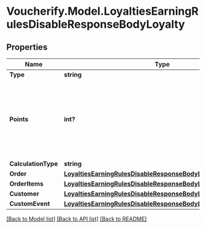 # Voucherify.Model.LoyaltiesEarningRulesDisableResponseBodyLoyalty

## Properties

Name | Type | Description | Notes
------------ | ------------- | ------------- | -------------
**Type** | **string** |  | [optional] 
**Points** | **int?** | Defines how the points will be added to the loyalty card. FIXED adds a fixed number of points. | [optional] 
**CalculationType** | **string** |  | [optional] 
**Order** | [**LoyaltiesEarningRulesDisableResponseBodyLoyaltyOrder**](LoyaltiesEarningRulesDisableResponseBodyLoyaltyOrder.md) |  | [optional] 
**OrderItems** | [**LoyaltiesEarningRulesDisableResponseBodyLoyaltyOrderItems**](LoyaltiesEarningRulesDisableResponseBodyLoyaltyOrderItems.md) |  | [optional] 
**Customer** | [**LoyaltiesEarningRulesDisableResponseBodyLoyaltyCustomer**](LoyaltiesEarningRulesDisableResponseBodyLoyaltyCustomer.md) |  | [optional] 
**CustomEvent** | [**LoyaltiesEarningRulesDisableResponseBodyLoyaltyCustomEvent**](LoyaltiesEarningRulesDisableResponseBodyLoyaltyCustomEvent.md) |  | [optional] 

[[Back to Model list]](../README.md#documentation-for-models) [[Back to API list]](../README.md#documentation-for-api-endpoints) [[Back to README]](../README.md)

